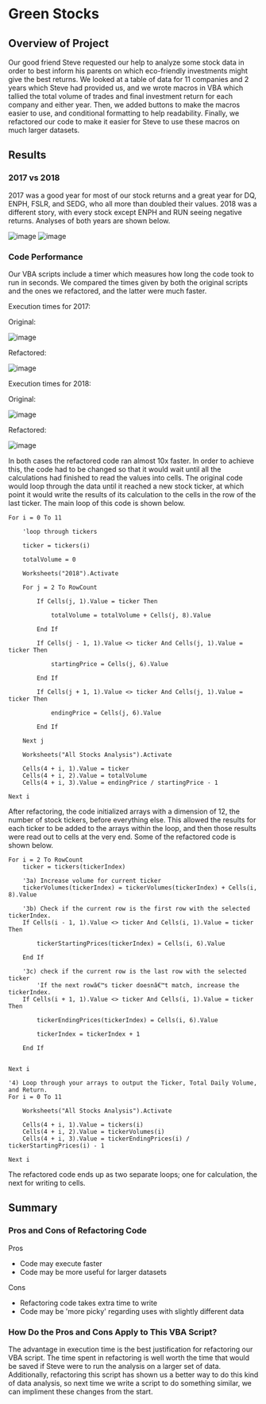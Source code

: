 # Green Stocks

## Overview of Project

Our good friend Steve requested our help to analyze some stock data in order to best inform his parents on which eco-friendly investments might give the best returns. We looked at a table of data for 11 companies and 2 years which Steve had provided us, and we wrote macros in VBA which tallied the total volume of trades and final investment return for each company and either year. Then, we added buttons to make the macros easier to use, and conditional formatting to help readability. Finally, we refactored our code to make it easier for Steve to use these macros on much larger datasets.

## Results
 
### 2017 vs 2018

2017 was a good year for most of our stock returns and a great year for DQ, ENPH, FSLR, and SEDG, who all more than doubled their values. 2018 was a different story, with every stock except ENPH and RUN seeing negative returns. Analyses of both years are shown below.

![image](/Resources/2017_analysis.png)
![image](/Resources/2018_analysis.png)

### Code Performance

Our VBA scripts include a timer which measures how long the code took to run in seconds. We compared the times given by both the original scripts and the ones we refactored, and the latter were much faster.

Execution times for 2017:

Original:

![image](/Resources/VBA_Challenge_2017_unrefactored.png)

Refactored:

![image](/Resources/VBA_Challenge_2017.png)

Execution times for 2018:

Original:

![image](/Resources/VBA_Challenge_2018_unrefactored.png)

Refactored:

![image](/Resources/VBA_Challenge_2018.png)

In both cases the refactored code ran almost 10x faster. In order to achieve this, the code had to be changed so that it would wait until all the calculations had finished to read the values into cells. The original code would loop through the data until it reached a new stock ticker, at which point it would write the results of its calculation to the cells in the row of the last ticker. The main loop of this code is shown below.

```
For i = 0 To 11

    'loop through tickers

    ticker = tickers(i)
    
    totalVolume = 0
    
    Worksheets("2018").Activate
    
    For j = 2 To RowCount
    
        If Cells(j, 1).Value = ticker Then
        
            totalVolume = totalVolume + Cells(j, 8).Value
            
        End If
        
        If Cells(j - 1, 1).Value <> ticker And Cells(j, 1).Value = ticker Then
        
            startingPrice = Cells(j, 6).Value
        
        End If
        
        If Cells(j + 1, 1).Value <> ticker And Cells(j, 1).Value = ticker Then
        
            endingPrice = Cells(j, 6).Value
        
        End If
    
    Next j
    
    Worksheets("All Stocks Analysis").Activate
    
    Cells(4 + i, 1).Value = ticker
    Cells(4 + i, 2).Value = totalVolume
    Cells(4 + i, 3).Value = endingPrice / startingPrice - 1
    
Next i
```

After refactoring, the code initialized arrays with a dimension of 12, the number of stock tickers, before everything else. This allowed the results for each ticker to be added to the arrays within the loop, and then those results were read out to cells at the very end. Some of the refactored code is shown below.

```
For i = 2 To RowCount
    ticker = tickers(tickerIndex)

    '3a) Increase volume for current ticker
    tickerVolumes(tickerIndex) = tickerVolumes(tickerIndex) + Cells(i, 8).Value
    
    '3b) Check if the current row is the first row with the selected tickerIndex.
    If Cells(i - 1, 1).Value <> ticker And Cells(i, 1).Value = ticker Then
    
        tickerStartingPrices(tickerIndex) = Cells(i, 6).Value
    
    End If
    
    '3c) check if the current row is the last row with the selected ticker
        'If the next rowâ€™s ticker doesnâ€™t match, increase the tickerIndex.
    If Cells(i + 1, 1).Value <> ticker And Cells(i, 1).Value = ticker Then
    
        tickerEndingPrices(tickerIndex) = Cells(i, 6).Value
        
        tickerIndex = tickerIndex + 1
    
    End If
        

Next i

'4) Loop through your arrays to output the Ticker, Total Daily Volume, and Return.
For i = 0 To 11
    
    Worksheets("All Stocks Analysis").Activate
    
    Cells(4 + i, 1).Value = tickers(i)
    Cells(4 + i, 2).Value = tickerVolumes(i)
    Cells(4 + i, 3).Value = tickerEndingPrices(i) / tickerStartingPrices(i) - 1
    
Next i
```

The refactored code ends up as two separate loops; one for calculation, the next for writing to cells.

## Summary

### Pros and Cons of Refactoring Code

Pros

- Code may execute faster
- Code may be more useful for larger datasets

Cons

- Refactoring code takes extra time to write
- Code may be 'more picky' regarding uses with slightly different data

### How Do the Pros and Cons Apply to This VBA Script?

The advantage in execution time is the best justification for refactoring our VBA script. The time spent in refactoring is well worth the time that would be saved if Steve were to run the analysis on a larger set of data. Additionally, refactoring this script has shown us a better way to do this kind of data analysis, so next time we write a script to do something similar, we can impliment these changes from the start.